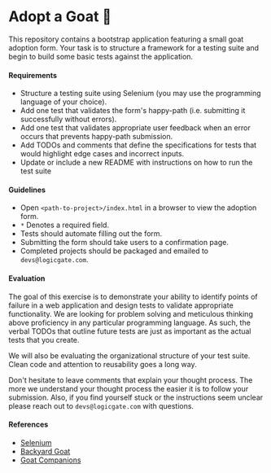 Adopt a Goat :goat:
===================

This repository contains a bootstrap application featuring a small goat
adoption form. Your task is to structure a framework for a testing suite and
begin to build some basic tests against the application.


#### Requirements

- Structure a testing suite using Selenium (you may use the programming language
  of your choice).
- Add one test that validates the form's happy-path (i.e. submitting it
  successfully without errors).
- Add one test that validates appropriate user feedback when an error occurs
  that prevents happy-path submission.
- Add TODOs and comments that define the specifications for tests that would
  highlight edge cases and incorrect inputs.
- Update or include a new README with instructions on how to run the test suite


#### Guidelines

- Open `<path-to-project>/index.html` in a browser to view the adoption form.
- `*` Denotes a required field.
- Tests should automate filling out the form.
- Submitting the form should take users to a confirmation page.
- Completed projects should be packaged and emailed to `devs@logicgate.com`.


#### Evaluation

The goal of this exercise is to demonstrate your ability to identify points of
failure in a web application and design tests to validate appropriate
functionality. We are looking for problem solving and meticulous thinking
above proficiency in any particular programming language. As such, the verbal
TODOs that outline future tests are just as important as the actual tests that
you create.

We will also be evaluating the organizational structure of your test suite.
Clean code and attention to reusability goes a long way.

Don't hesitate to leave comments that explain your thought process. The more we
understand your thought process the easier it is to follow your submission.
Also, if you find yourself stuck or the instructions seem unclear please reach
out to `devs@logicgate.com` with questions.


#### References

- [Selenium](https://www.seleniumhq.org/)
- [Backyard Goat](http://www.vetstreet.com/our-pet-experts/want-a-backyard-goat-10-things-to-consider)
- [Goat Companions](https://www.hobbyfarms.com/keeping-goats-as-companions/)
